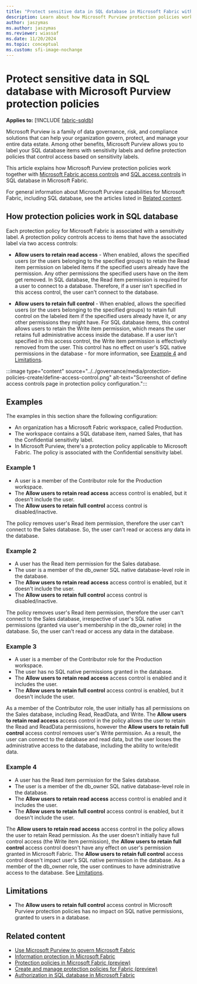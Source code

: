 ```yaml
---
title: "Protect sensitive data in SQL database in Microsoft Fabric with Microsoft Purview protection policies"
description: Learn about how Microsoft Purview protection policies work together with workspace roles/permissiosn and SQL native access control in SQL database in Microsoft Fabric.
author: jaszymas
ms.author: jaszymas
ms.reviewer: wiassaf
ms.date: 11/20/2024
ms.topic: conceptual
ms.custom: sfi-image-nochange
---
```

# Protect sensitive data in SQL database with Microsoft Purview protection policies

**Applies to:** [!INCLUDE [fabric-sqldb](../includes/applies-to-version/fabric-sqldb.md)]

Microsoft Purview is a family of data governance, risk, and compliance solutions that can help your organization govern, protect, and manage your entire data estate. Among other benefits, Microsoft Purview allows you to label your SQL database items with sensitivity labels and define protection policies that control access based on sensitivity labels.

This article explains how Microsoft Purview protection policies work together with [Microsoft Fabric access controls](authorization.md#fabric-access-controls) and [SQL access controls](authorization.md#sql-access-controls) in SQL database in Microsoft Fabric.

For general information about Microsoft Purview capabilities for Microsoft Fabric, including SQL database, see the articles listed in [Related content](#related-content).

## How protection policies work in SQL database

Each protection policy for Microsoft Fabric is associated with a sensitivity label. A protection policy controls access to items that have the associated label via two access controls:

- **Allow users to retain read access** - When enabled, allows the specified users (or the users belonging to the specified groups) to retain the Read item permission on labeled items if the specified users already have the permission. Any other permissions the specified users have on the item get removed. In SQL database, the Read item permission is required for a user to connect to a database. Therefore, if a user isn't specified in this access control, the user can't connect to the database.

- **Allow users to retain full control** - When enabled, allows the specified users (or the users belonging to the specified groups) to retain full control on the labeled item if the specified users already have it, or any other permissions they might have. For SQL database items, this control allows users to retain the Write item permission, which means the user retains full administrative access inside the database. If a user isn't specified in this access control, the Write item permission is effectively removed from the user. This control has no effect on user's SQL native permissions in the database - for more information, see [Example 4](#example-4) and [Limitations](#limitations).

 :::image type="content" source="../../governance/media/protection-policies-create/define-access-control.png" alt-text="Screenshot of define access controls page in protection policy configuration.":::

## Examples

The examples in this section share the following configuration:

- An organization has a Microsoft Fabric workspace, called Production.
- The workspace contains a SQL database item, named Sales, that has the Confidential sensitivity label.
- In Microsoft Purview, there's a protection policy applicable to Microsoft Fabric. The policy is associated with the Confidential sensitivity label.

### Example 1

- A user is a member of the Contributor role for the Production workspace.
- The **Allow users to retain read access** access control is enabled, but it doesn't include the user.
- The **Allow users to retain full control** access control is disabled/inactive.

The policy removes user's Read item permission, therefore the user can't connect to the Sales database. So, the user can't read or access any data in the database.

### Example 2

- A user has the Read item permission for the Sales database.
- The user is a member of the db_owner SQL native database-level role in the database.
- The **Allow users to retain read access** access control is enabled, but it doesn't include the user.
- The **Allow users to retain full control** access control is disabled/inactive.

The policy removes user's Read item permission, therefore the user can't connect to the Sales database, irrespective of user's SQL native permissions (granted via user's membership in the db_owner role) in the database. So, the user can't read or access any data in the database.

### Example 3

- A user is a member of the Contributor role for the Production workspace.
- The user has no SQL native permissions granted in the database.
- The **Allow users to retain read access** access control is enabled and it includes the user.
- The **Allow users to retain full control** access control is enabled, but it doesn't include the user.

As a member of the Contributor role, the user initially has all permissions on the Sales database, including Read, ReadData, and Write. The **Allow users to retain read access** access control in the policy allows the user to retain the Read and ReadData permissions, however the **Allow users to retain full control** access control removes user's Write permission. As a result, the user can connect to the database and read data, but the user looses the administrative access to the database, including the ability to write/edit data.

### Example 4

- A user has the Read item permission for the Sales database.
- The user is a member of the db_owner SQL native database-level role in the database.
- The **Allow users to retain read access** access control is enabled and it includes the user.
- The **Allow users to retain full control** access control is enabled, but it doesn't include the user.

The **Allow users to retain read access** access control in the policy allows the user to retain Read permission. As the user doesn't initially have full control access (the Write item permission), the **Allow users to retain full control** access control doesn't have any effect on user's permission granted in Microsoft Fabric. The **Allow users to retain full control** access control doesn't impact user's SQL native permission in the database. As a member of the db_owner role, the user continues to have administrative access to the database. See [Limitations](#limitations).

## Limitations

- The **Allow users to retain full control** access control in Microsoft Purview protection policies has no impact on SQL native permissions, granted to users in a database.

## Related content

- [Use Microsoft Purview to govern Microsoft Fabric](../../governance/microsoft-purview-fabric.md)
- [Information protection in Microsoft Fabric](../../governance/information-protection.md)
- [Protection policies in Microsoft Fabric (preview)](../../governance/protection-policies-overview.md)
- [Create and manage protection policies for Fabric (preview)](../../governance/protection-policies-create.md)
- [Authorization in SQL database in Microsoft Fabric](authorization.md)
